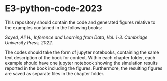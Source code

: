 # E3-python-code-2023

This repository should contain the code and generated figures relative to the examples contained in the following books:

*Sayed, Ali H., Inference and Learning from Data, Vol. 1-3. Cambridge University Press, 2022.*

The codes should take the form of jupyter notebooks, containing the same text description of the book for context. Within each chapter folder, each example should have one jupyter notebook showing the simulation results reported in the book including the figures. Furthermore, the resulting figures are saved as separate files in the chapter folder.

